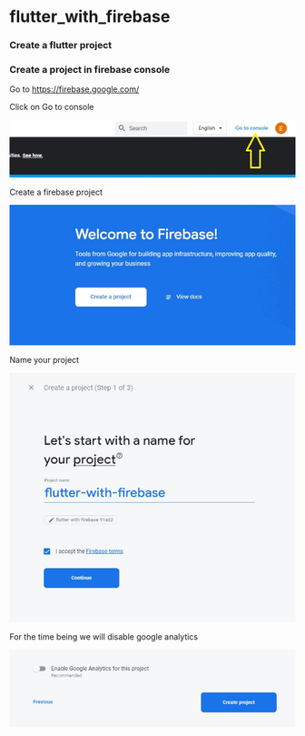 # flutter_with_firebase

### Create a flutter project  

### Create a project in firebase console  

Go to https://firebase.google.com/  

Click on Go to console

![Go to console](./content_images/go_to_console.jpg)

Create a firebase project

![Create a firebase project](./content_images/create_project_first_time.jpg)

Name your project

![Name your project](./content_images/name_project.jpg)

For the time being we will disable google analytics

![disable analytics](./content_images/disable_analytics.jpg)








